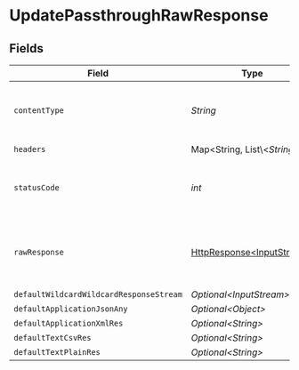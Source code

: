 # UpdatePassthroughRawResponse


## Fields

| Field                                                                                                                          | Type                                                                                                                           | Required                                                                                                                       | Description                                                                                                                    |
| ------------------------------------------------------------------------------------------------------------------------------ | ------------------------------------------------------------------------------------------------------------------------------ | ------------------------------------------------------------------------------------------------------------------------------ | ------------------------------------------------------------------------------------------------------------------------------ |
| `contentType`                                                                                                                  | *String*                                                                                                                       | :heavy_check_mark:                                                                                                             | HTTP response content type for this operation                                                                                  |
| `headers`                                                                                                                      | Map\<String, List\\<*String*>>                                                                                                 | :heavy_check_mark:                                                                                                             | N/A                                                                                                                            |
| `statusCode`                                                                                                                   | *int*                                                                                                                          | :heavy_check_mark:                                                                                                             | HTTP response status code for this operation                                                                                   |
| `rawResponse`                                                                                                                  | [HttpResponse\<InputStream>](https://docs.oracle.com/en/java/javase/11/docs/api/java.net.http/java/net/http/HttpResponse.html) | :heavy_check_mark:                                                                                                             | Raw HTTP response; suitable for custom response parsing                                                                        |
| `defaultWildcardWildcardResponseStream`                                                                                        | *Optional\<InputStream>*                                                                                                       | :heavy_minus_sign:                                                                                                             | Successful                                                                                                                     |
| `defaultApplicationJsonAny`                                                                                                    | *Optional\<Object>*                                                                                                            | :heavy_minus_sign:                                                                                                             | Successful                                                                                                                     |
| `defaultApplicationXmlRes`                                                                                                     | *Optional\<String>*                                                                                                            | :heavy_minus_sign:                                                                                                             | Successful                                                                                                                     |
| `defaultTextCsvRes`                                                                                                            | *Optional\<String>*                                                                                                            | :heavy_minus_sign:                                                                                                             | Successful                                                                                                                     |
| `defaultTextPlainRes`                                                                                                          | *Optional\<String>*                                                                                                            | :heavy_minus_sign:                                                                                                             | Successful                                                                                                                     |